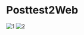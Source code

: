 # Posttest2Web

![1](https://user-images.githubusercontent.com/120178871/227735451-0e5bac2d-8217-4063-8375-83ad6601a04e.PNG)
![2](https://user-images.githubusercontent.com/120178871/227735455-80448f37-1abf-4417-95ab-9240e2a94202.PNG)
